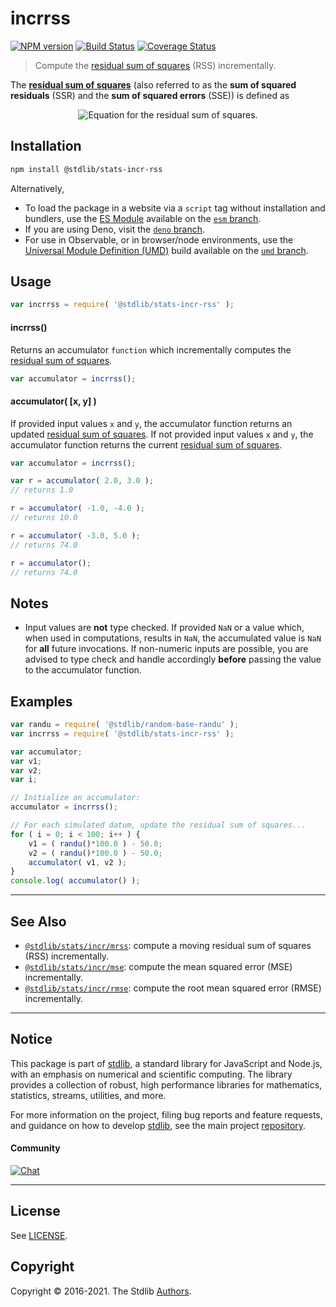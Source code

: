 <!--

@license Apache-2.0

Copyright (c) 2018 The Stdlib Authors.

Licensed under the Apache License, Version 2.0 (the "License");
you may not use this file except in compliance with the License.
You may obtain a copy of the License at

   http://www.apache.org/licenses/LICENSE-2.0

Unless required by applicable law or agreed to in writing, software
distributed under the License is distributed on an "AS IS" BASIS,
WITHOUT WARRANTIES OR CONDITIONS OF ANY KIND, either express or implied.
See the License for the specific language governing permissions and
limitations under the License.

-->

# incrrss

[![NPM version][npm-image]][npm-url] [![Build Status][test-image]][test-url] [![Coverage Status][coverage-image]][coverage-url] <!-- [![dependencies][dependencies-image]][dependencies-url] -->

> Compute the [residual sum of squares][residual-sum-of-squares] (RSS) incrementally.

<section class="intro">

The [**residual sum of squares**][residual-sum-of-squares] (also referred to as the **sum of squared residuals** (SSR) and the **sum of squared errors** (SSE)) is defined as

<!-- <equation class="equation" label="eq:residual_sum_of_squares" align="center" raw="\operatorname{RSS} = \sum_{i=0}^{n-1} (y_i - x_i)^2" alt="Equation for the residual sum of squares."> -->

<div class="equation" align="center" data-raw-text="\operatorname{RSS} = \sum_{i=0}^{n-1} (y_i - x_i)^2" data-equation="eq:residual_sum_of_squares">
    <img src="https://cdn.jsdelivr.net/gh/stdlib-js/stdlib@78799028a150a44d463029bdb62ac870b1c1f9d4/lib/node_modules/@stdlib/stats/incr/rss/docs/img/equation_residual_sum_of_squares.svg" alt="Equation for the residual sum of squares.">
    <br>
</div>

<!-- </equation> -->

</section>

<!-- /.intro -->

<section class="installation">

## Installation

```bash
npm install @stdlib/stats-incr-rss
```

Alternatively,

-   To load the package in a website via a `script` tag without installation and bundlers, use the [ES Module][es-module] available on the [`esm` branch][esm-url].
-   If you are using Deno, visit the [`deno` branch][deno-url].
-   For use in Observable, or in browser/node environments, use the [Universal Module Definition (UMD)][umd] build available on the [`umd` branch][umd-url].

</section>

<section class="usage">

## Usage

```javascript
var incrrss = require( '@stdlib/stats-incr-rss' );
```

#### incrrss()

Returns an accumulator `function` which incrementally computes the [residual sum of squares][residual-sum-of-squares].

```javascript
var accumulator = incrrss();
```

#### accumulator( \[x, y] )

If provided input values `x` and `y`, the accumulator function returns an updated [residual sum of squares][residual-sum-of-squares]. If not provided input values `x` and `y`, the accumulator function returns the current [residual sum of squares][residual-sum-of-squares].

```javascript
var accumulator = incrrss();

var r = accumulator( 2.0, 3.0 );
// returns 1.0

r = accumulator( -1.0, -4.0 );
// returns 10.0

r = accumulator( -3.0, 5.0 );
// returns 74.0

r = accumulator();
// returns 74.0
```

</section>

<!-- /.usage -->

<section class="notes">

## Notes

-   Input values are **not** type checked. If provided `NaN` or a value which, when used in computations, results in `NaN`, the accumulated value is `NaN` for **all** future invocations. If non-numeric inputs are possible, you are advised to type check and handle accordingly **before** passing the value to the accumulator function.

</section>

<!-- /.notes -->

<section class="examples">

## Examples

<!-- eslint no-undef: "error" -->

```javascript
var randu = require( '@stdlib/random-base-randu' );
var incrrss = require( '@stdlib/stats-incr-rss' );

var accumulator;
var v1;
var v2;
var i;

// Initialize an accumulator:
accumulator = incrrss();

// For each simulated datum, update the residual sum of squares...
for ( i = 0; i < 100; i++ ) {
    v1 = ( randu()*100.0 ) - 50.0;
    v2 = ( randu()*100.0 ) - 50.0;
    accumulator( v1, v2 );
}
console.log( accumulator() );
```

</section>

<!-- /.examples -->

<!-- Section for related `stdlib` packages. Do not manually edit this section, as it is automatically populated. -->

<section class="related">

* * *

## See Also

-   <span class="package-name">[`@stdlib/stats/incr/mrss`][@stdlib/stats/incr/mrss]</span><span class="delimiter">: </span><span class="description">compute a moving residual sum of squares (RSS) incrementally.</span>
-   <span class="package-name">[`@stdlib/stats/incr/mse`][@stdlib/stats/incr/mse]</span><span class="delimiter">: </span><span class="description">compute the mean squared error (MSE) incrementally.</span>
-   <span class="package-name">[`@stdlib/stats/incr/rmse`][@stdlib/stats/incr/rmse]</span><span class="delimiter">: </span><span class="description">compute the root mean squared error (RMSE) incrementally.</span>

</section>

<!-- /.related -->

<!-- Section for all links. Make sure to keep an empty line after the `section` element and another before the `/section` close. -->


<section class="main-repo" >

* * *

## Notice

This package is part of [stdlib][stdlib], a standard library for JavaScript and Node.js, with an emphasis on numerical and scientific computing. The library provides a collection of robust, high performance libraries for mathematics, statistics, streams, utilities, and more.

For more information on the project, filing bug reports and feature requests, and guidance on how to develop [stdlib][stdlib], see the main project [repository][stdlib].

#### Community

[![Chat][chat-image]][chat-url]

---

## License

See [LICENSE][stdlib-license].


## Copyright

Copyright &copy; 2016-2021. The Stdlib [Authors][stdlib-authors].

</section>

<!-- /.stdlib -->

<!-- Section for all links. Make sure to keep an empty line after the `section` element and another before the `/section` close. -->

<section class="links">

[npm-image]: http://img.shields.io/npm/v/@stdlib/stats-incr-rss.svg
[npm-url]: https://npmjs.org/package/@stdlib/stats-incr-rss

[test-image]: https://github.com/stdlib-js/stats-incr-rss/actions/workflows/test.yml/badge.svg
[test-url]: https://github.com/stdlib-js/stats-incr-rss/actions/workflows/test.yml

[coverage-image]: https://img.shields.io/codecov/c/github/stdlib-js/stats-incr-rss/main.svg
[coverage-url]: https://codecov.io/github/stdlib-js/stats-incr-rss?branch=main

<!--

[dependencies-image]: https://img.shields.io/david/stdlib-js/stats-incr-rss.svg
[dependencies-url]: https://david-dm.org/stdlib-js/stats-incr-rss/main

-->

[umd]: https://github.com/umdjs/umd
[es-module]: https://developer.mozilla.org/en-US/docs/Web/JavaScript/Guide/Modules

[deno-url]: https://github.com/stdlib-js/stats-incr-rss/tree/deno
[umd-url]: https://github.com/stdlib-js/stats-incr-rss/tree/umd
[esm-url]: https://github.com/stdlib-js/stats-incr-rss/tree/esm

[chat-image]: https://img.shields.io/gitter/room/stdlib-js/stdlib.svg
[chat-url]: https://gitter.im/stdlib-js/stdlib/

[stdlib]: https://github.com/stdlib-js/stdlib

[stdlib-authors]: https://github.com/stdlib-js/stdlib/graphs/contributors

[stdlib-license]: https://raw.githubusercontent.com/stdlib-js/stats-incr-rss/main/LICENSE

[residual-sum-of-squares]: https://en.wikipedia.org/wiki/Residual_sum_of_squares

<!-- <related-links> -->

[@stdlib/stats/incr/mrss]: https://github.com/stdlib-js/stats-incr-mrss

[@stdlib/stats/incr/mse]: https://github.com/stdlib-js/stats-incr-mse

[@stdlib/stats/incr/rmse]: https://github.com/stdlib-js/stats-incr-rmse

<!-- </related-links> -->

</section>

<!-- /.links -->
